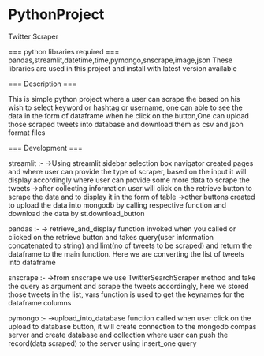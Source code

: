# PythonProject
Twitter Scraper

===  python libraries required ===
pandas,streamlit,datetime,time,pymongo,snscrape,image,json 
These libraries are used in this project and install with latest version available 

=== Description ===

This is simple python project where a user can scrape the based on his wish to select keyword or hashtag or username, one can able to see the data in the form of dataframe when he click on the button,One can upload those scraped tweets into database and download them as csv and json format files

=== Development ===

streamlit :-
->Using streamlit sidebar selection box navigator created pages and where user can provide the type of scraper, based on the input it will display accordingly where user can provide some more data to scrape the tweets
->after collecting information user will click on the retrieve button to scrape the data and to display it in the form of table
->other buttons created to upload the data into mongodb by calling respective function and download the data by st.download_button

pandas :-
-> retrieve_and_display function invoked when you called or clicked on the retrieve button and takes query(user information concatenated to string) and limt(no of tweets to be scraped) and return the dataframe to the main function. Here we are converting the list of tweets into dataframe

snscrape :-
->from snscrape we use TwitterSearchScraper method and take the query as argument and scrape the tweets accordingly, here we stored those tweets in the list, vars function is used to get the keynames for the dataframe columns

pymongo :-
->upload_into_database function called when user click on the upload to database button, it will create connection to the mongodb compas server and create database and collection where user can push the record(data scraped) to the server using insert_one query
